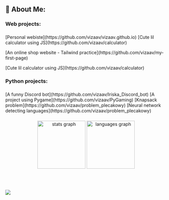 

<h2 align="left">💫 About Me:</h2>

###

<h3 align="left">Web projects:</h3>

###

<p align="left">
  [Personal webiste](https://github.com/vizaav/vizaav.github.io)
  [Cute lil calculator using JS](https://github.com/vizaav/calculator)
</p>
<p align="left">  [An online shop website - Tailwind practice](https://github.com/vizaav/my-first-page)</p>
<p align="left">  [Cute lil calculator using JS](https://github.com/vizaav/calculator)</p>


###

<h3 align="left">Python projects:</h3>

###

<p align="left">
  [A funny Discord bot](https://github.com/vizaav/Iriska_Discord_bot)
  [A project using Pygame](https://github.com/vizaav/PyGaming)
  [Knapsack problem](https://github.com/vizaav/problem_plecakowy)
  [Neural network detecting languages](https://github.com/vizaav/problem_plecakowy)
</p>

###



###

<div align="center">
  <img src="https://github-readme-stats.vercel.app/api?username=vizaav&hide_title=false&hide_rank=false&show_icons=true&include_all_commits=true&count_private=true&disable_animations=false&theme=dracula&locale=en&hide_border=false&order=1" height="150" alt="stats graph"  />
  <img src="https://github-readme-stats.vercel.app/api/top-langs?username=vizaav&locale=en&hide_title=false&layout=compact&card_width=320&langs_count=5&theme=dracula&hide_border=false&order=2" height="150" alt="languages graph"  />
</div>

###

<br clear="both">


###

<a href="https://wakatime.com"><img src="https://wakatime.com/share/@70d1de58-eb44-47a3-9f90-d6a363fe171c/cf068451-4703-470b-9fbe-aab0ed697e6e.png" /></a>
<!--
**vizaav/vizaav** is a ✨ _special_ ✨ repository because its `README.md` (this file) appears on your GitHub profile.

Here are some ideas to get you started:

- 🔭 I’m currently working on ...
- 🌱 I’m currently learning ...
- 👯 I’m looking to collaborate on ...
- 🤔 I’m looking for help with ...
- 💬 Ask me about ...
- 📫 How to reach me: ...
- 😄 Pronouns: ...
- ⚡ Fun fact: ...
-->
